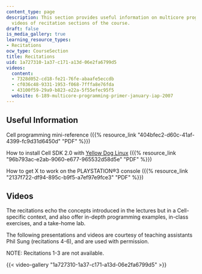 ```yaml
---
content_type: page
description: This section provides useful information on multicore programming and
  videos of recitation sections of the course.
draft: false
is_media_gallery: true
learning_resource_types:
- Recitations
ocw_type: CourseSection
title: Recitations
uid: 1a727310-1a37-c171-a13d-06e2fa6799d5
videos:
  content:
  - 7328d052-cd18-fe21-76fe-abaafe5eccdb
  - cf036c48-9331-1953-f068-7fffa8e76fda
  - 43100f59-29a9-b823-e22a-5f55efec95f5
  website: 6-189-multicore-programming-primer-january-iap-2007
---
```

## Useful Information

Cell programming mini-reference ({{% resource_link "404bfec2-d60c-41af-4399-fc9d31d6450d" "PDF" %}})

How to install Cell SDK 2.0 with [Yellow Dog Linux](https://en.wikipedia.org/wiki/Yellow_Dog_Linux) ({{% resource_link "96b793ac-e2ab-9060-e677-965532d58d5e" "PDF" %}})

How to get X to work on the PLAYSTATION®3 console ({{% resource_link "2137f722-df94-895c-b9f5-a7ef97e9fce3" "PDF" %}})

## Videos

The recitations echo the concepts introduced in the lectures but in a Cell-specific context, and also offer in-depth programming examples, in-class exercises, and a take-home lab.

The following presentations and videos are courtesy of teaching assistants Phil Sung (recitations 4-6), and are used with permission.

NOTE: Recitations 1-3 are not available.

{{< video-gallery "1a727310-1a37-c171-a13d-06e2fa6799d5" >}}
